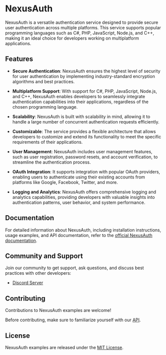 # NexusAuth

NexusAuth is a versatile authentication service designed to provide secure user authentication across multiple platforms. This service supports popular programming languages such as C#, PHP, JavaScript, Node.js, and C++, making it an ideal choice for developers working on multiplatform applications.

## Features

- **Secure Authentication**: NexusAuth ensures the highest level of security for user authentication by implementing industry-standard encryption algorithms and best practices.

- **Multiplatform Support**: With support for C#, PHP, JavaScript, Node.js, and C++, NexusAuth enables developers to seamlessly integrate authentication capabilities into their applications, regardless of the chosen programming language.

- **Scalability**: NexusAuth is built with scalability in mind, allowing it to handle a large number of concurrent authentication requests efficiently.

- **Customizable**: The service provides a flexible architecture that allows developers to customize and extend its functionality to meet the specific requirements of their applications.

- **User Management**: NexusAuth includes user management features, such as user registration, password resets, and account verification, to streamline the authentication process.

- **OAuth Integration**: It supports integration with popular OAuth providers, enabling users to authenticate using their existing accounts from platforms like Google, Facebook, Twitter, and more.

- **Logging and Analytics**: NexusAuth offers comprehensive logging and analytics capabilities, providing developers with valuable insights into authentication patterns, user behavior, and system performance.

## Documentation

For detailed information about NexusAuth, including installation instructions, usage examples, and API documentation, refer to the [official NexusAuth documentation](https://docs.nexusauth.net/).

## Community and Support

Join our community to get support, ask questions, and discuss best practices with other developers:

- [Discord Server](https://discord.gg/CMX39ft7N8)

## Contributing

Contributions to NexusAuth examples are welcome!

Before contributing, make sure to familiarize yourself with our [API](https://docs.nexusauth.net/API).

## License

NexusAuth examples are released under the [MIT License](https://github.com/NexusAuth/NexusAuth/blob/main/LICENSE).
